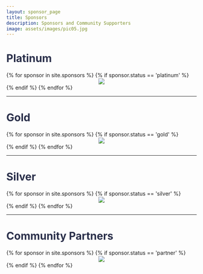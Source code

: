 ```yaml
---
layout: sponsor_page
title: Sponsors
description: Sponsors and Community Supporters
image: assets/images/pic05.jpg
---
```


<h1 style="color: #2a2f4a !important;">Platinum</h1>
<div class="row">
{% for sponsor in site.sponsors %}
	{% if sponsor.status == 'platinum' %}
		<div class="3u" style="text-align:center;">
			<span class="image fit">
				<img src="{{ sponsor.img | prepend: site.baseurl | prepend: site.url }}" class="img-sponsor">
			</span>
		</div>
	{% endif %}
{% endfor %}
</div>

<hr>

<h1 style="color: #2a2f4a !important;">Gold</h1>
<div class="row">
{% for sponsor in site.sponsors %}
	{% if sponsor.status == 'gold' %}
		<div class="3u" style="text-align:center;">
			<span class="image fit">
				<img src="{{ sponsor.img | prepend: site.baseurl | prepend: site.url }}" class="img-sponsor">
			</span>
		</div>
	{% endif %}
{% endfor %}
</div>

<hr>

<h1 style="color: #2a2f4a !important;">Silver</h1>
<div class="row">
{% for sponsor in site.sponsors %}
	{% if sponsor.status == 'silver' %}
		<div class="2u" style="text-align:center;">
			<span class="image fit">
				<img src="{{ sponsor.img | prepend: site.baseurl | prepend: site.url }}" class="img-sponsor" style="max-height: 150px;">
			</span>
		</div>
	{% endif %}
{% endfor %}
</div>

<hr>

<h1 style="color: #2a2f4a !important;">Community Partners</h1>
<div class="row">
{% for sponsor in site.sponsors %}
	{% if sponsor.status == 'partner' %}
		<div class="2u" style="text-align:center;">
			<span class="image">
				<img src="{{ sponsor.img | prepend: site.baseurl | prepend: site.url }}" class="img-sponsor" style="max-height: 150px;">
			</span>
		</div>
	{% endif %}
{% endfor %}
</div>
